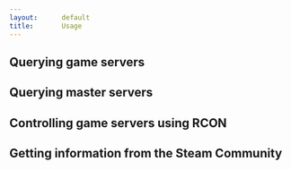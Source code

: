 ```yaml
---
layout:      default
title:       Usage
---
```

<script type="text/javascript">
  var languages = ['java', 'php', 'ruby'];

  function displayCode(codeBlock, codeLanguage) {
    $.each(languages, function f(i, language) {
      var codeBlockId = '#' + codeBlock + '-' + language;
      var codeBlockLinkId = '#'  + codeBlock + '-' + language + '-link';
      if(language == codeLanguage) {
        $(codeBlockId).show();
        $(codeBlockLinkId).addClass('language-selected');
      } else {
        $(codeBlockId).hide();
        $(codeBlockLinkId).removeClass('language-selected');
      }
      $(codeBlockId + ' > div').effect('highlight', { color: '#99c9ff' }, 2000);
    });
  }

  $(function() {
    $('#simple-query').load('{{site.url}}/code/simple-query');
    $('#master-query').load('{{site.url}}/code/master-query');
    $('#rcon').load('{{site.url}}/code/rcon');
    $('#community').load('{{site.url}}/code/community');
  });
</script>

## Querying game servers
<div id="simple-query"></div>

## Querying master servers
<div id="master-query"></div>

## Controlling game servers using RCON
<div id="rcon"></div>

## Getting information from the Steam Community
<div id="community"></div>
